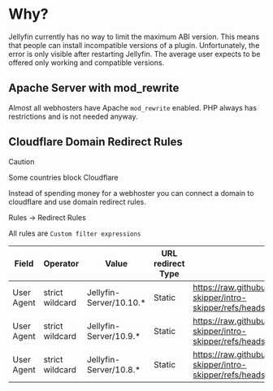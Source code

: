 # Why?

Jellyfin currently has no way to limit the maximum ABI version. This means that people can install incompatible versions of a plugin. Unfortunately, the error is only visible after restarting Jellyfin. The average user expects to be offered only working and compatible versions.

## Apache Server with mod_rewrite 

Almost all webhosters have Apache `mod_rewrite` enabled. PHP always has restrictions and is not needed anyway.

## Cloudflare Domain Redirect Rules

> [!CAUTION]
> Some countries block Cloudflare

Instead of spending money for a webhoster you can connect a domain to cloudflare and use domain redirect rules.

Rules -> Redirect Rules

All rules are `Custom filter expressions`

| **Field**  | **Operator**    | **Value**               | **URL redirect Type** | **URL**                                                                                      | Status code |
|------------|-----------------|-------------------------|-----------------------|----------------------------------------------------------------------------------------------|-------------|
| User Agent | strict wildcard | Jellyfin-Server/10.10.* | Static                | <https://raw.githubusercontent.com/intro-skipper/intro-skipper/refs/heads/10.10/manifest.json> | 302         |
| User Agent | strict wildcard | Jellyfin-Server/10.9.*  | Static                | <https://raw.githubusercontent.com/intro-skipper/intro-skipper/refs/heads/10.9/manifest.json>  | 302         |
| User Agent | strict wildcard | Jellyfin-Server/10.8.*  | Static                | <https://raw.githubusercontent.com/intro-skipper/intro-skipper/refs/heads/10.8/manifest.json>  | 302         |
